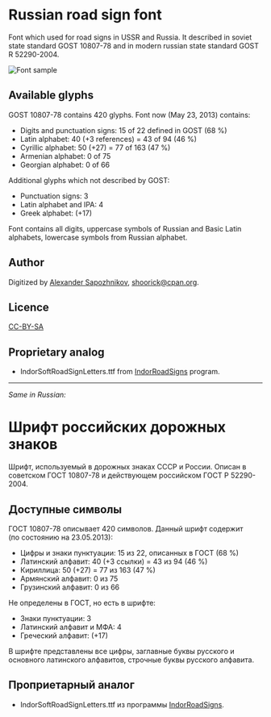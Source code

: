 Russian road sign font
======================

Font which used for road signs in USSR and Russia.
It described in soviet state standard GOST 10807-78 and in modern russian state standard GOST R 52290-2004.

![Font sample](http://habrastorage.org/storage2/fb7/716/823/fb771682308a41efbfd9082e7633f7e2.png)

Available glyphs
----------------

GOST 10807-78 contains 420 glyphs. Font now (May 23, 2013) contains:

* Digits and punctuation signs: 15 of 22 defined in GOST (68 %)
* Latin alphabet: 40 (+3 references) = 43 of 94 (46 %)
* Cyrillic alphabet: 50 (+27) = 77 of 163 (47 %)
* Armenian alphabet: 0 of 75
* Georgian alphabet: 0 of 66

Additional glyphs which not described by GOST:

* Punctuation signs: 3
* Latin alphabet and IPA: 4
* Greek alphabet: (+17)

Font contains all digits, uppercase symbols of Russian and Basic Latin alphabets, lowercase symbols from Russian alphabet.

Author
------

Digitized by [Alexander Sapozhnikov](http://shoorick.ru/), <shoorick@cpan.org>.

Licence
-------

[CC-BY-SA](http://creativecommons.org/licenses/by-sa/3.0/)

Proprietary analog
------------------

* IndorSoftRoadSignLetters.ttf from [IndorRoadSigns](http://www.indorsoft.ru/products/roadsigns/) program.

--------------------------------------------------
_Same in Russian:_

Шрифт российских дорожных знаков
================================

Шрифт, используемый в дорожных знаках СССР и России.
Описан в советском ГОСТ 10807-78 и действующем российском ГОСТ Р 52290-2004.

Доступные символы
----------------

ГОСТ 10807-78 описывает 420 символов. Данный шрифт содержит (по состоянию на 23.05.2013):

* Цифры и знаки пунктуации: 15 из 22, описанных в ГОСТ (68 %)
* Латинский алфавит: 40 (+3 ссылки) = 43 из 94 (46 %)
* Кириллица: 50 (+27) = 77 из 163 (47 %)
* Армянский алфавит: 0 из 75
* Грузинский алфавит: 0 из 66

Не определены в ГОСТ, но есть в шрифте:

* Знаки пунктуации: 3
* Латинский алфавит и МФА: 4
* Греческий алфавит: (+17)

В шрифте представлены все цифры, заглавные буквы русского и основного латинского алфавитов, строчные буквы русского алфавита.

Проприетарный аналог
--------------------

* IndorSoftRoadSignLetters.ttf из программы [IndorRoadSigns](http://www.indorsoft.ru/products/roadsigns/).
